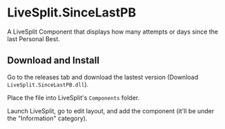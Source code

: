 # LiveSplit.SinceLastPB
A LiveSplit Component that displays how many attempts or days since the last Personal Best.

## Download and Install
Go to the releases tab and download the lastest version (Download `LiveSplit.SinceLastPB.dll`).

Place the file into LiveSplit's `Components` folder.

Launch LiveSplit, go to edit layout, and add the component (it'll be under the "Information" category).
